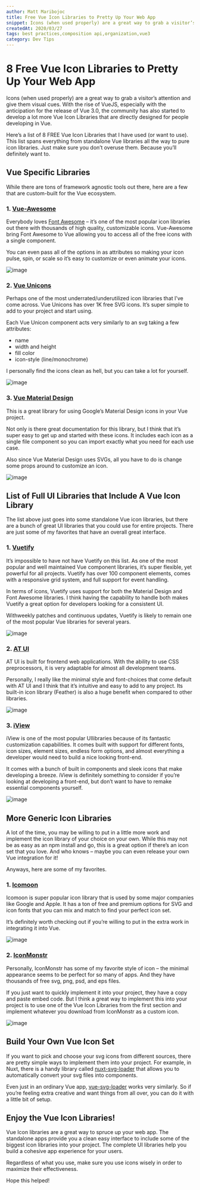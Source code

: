 ```yaml
---
author: Matt Maribojoc
title: Free Vue Icon Libraries to Pretty Up Your Web App
snippet: Icons (when used properly) are a great way to grab a visitor’s attention and give them visual cues.
createdAt: 2020/03/27
tags: best practices,composition api,organization,vue3
category: Dev Tips
---
```


# 8 Free Vue Icon Libraries to Pretty Up Your Web App

Icons (when used properly) are a great way to grab a visitor’s attention and give them visual cues. With the rise of VueJS, especially with the anticipation for the release of Vue 3.0, the community has also started to develop a lot more Vue Icon Libraries that are directly designed for people developing in Vue.

Here’s a list of 8 FREE Vue Icon Libraries that I have used (or want to use). This list spans everything from standalone Vue libraries all the way to pure icon libraries. Just make sure you don’t overuse them. Because you’ll definitely want to.

## Vue Specific Libraries

While there are tons of framework agnostic tools out there, here are a few that are custom-built for the Vue ecosystem.

### 1. [Vue-Awesome](https://github.com/Justineo/vue-awesome)

Everybody loves [Font Awesome](https://fontawesome.com/) – it’s one of the most popular icon libraries out there with thousands of high quality, customizable icons. Vue-Awesome bring Font Awesome to Vue allowing you to access all of the free icons with a single component.

You can even pass all of the options in as attributes so making your icon pulse, spin, or scale so it’s easy to customize or even animate your icons.

![image](https://user-images.githubusercontent.com/18535681/159400303-8cfa1f98-2d2b-410e-9935-480115197b8b.png)

### 2. [Vue Unicons](https://github.com/antonreshetov/vue-unicons)

Perhaps one of the most underrated/underutilized icon libraries that I’ve come across. Vue Unicons has over 1K free SVG icons. It’s super simple to add to your project and start using.

Each Vue Unicon component acts very similarly to an svg taking a few attributes:

- name
- width and height
- fill color
- icon-style (line/monochrome)

I personally find the icons clean as hell, but you can take a lot for yourself.

![image](https://user-images.githubusercontent.com/18535681/159401232-0bdfb060-af41-4b60-b9da-113ee0707435.png)

### 3. [Vue Material Design](https://github.com/robcresswell/vue-material-design-icons)

This is a great library for using Google’s Material Design icons in your Vue project.

Not only is there great documentation for this library, but I think that it’s super easy to get up and started with these icons. It includes each icon as a single file component so you can import exactly what you need for each use case.

Also since Vue Material Design uses SVGs, all you have to do is change some props around to customize an icon.

![image](https://user-images.githubusercontent.com/18535681/159401248-41d0c36e-9249-413b-aff3-300d959dbecf.png)

## List of Full UI Libraries that Include A Vue Icon Library

The list above just goes into some standalone Vue icon libraries, but there are a bunch of great UI libraries that you could use for entire projects. There are just some of my favorites that have an overall great interface.

### 1. [Vuetify](https://vuetifyjs.com/en/)

It’s impossible to have not have Vuetify on this list. As one of the most popular and well maintained Vue component libraries, it’s super flexible, yet powerful for all projects. Vuetify has over 100 component elements, comes with a responsive grid system, and full support for event handling.

In terms of icons, Vuetify uses support for both the Material Design and Font Awesome libraries. I think having the capability to handle both makes Vuetify a great option for developers looking for a consistent UI.

Withweekly patches and continuous updates, Vuetify is likely to remain one of the most popular Vue libraries for several years.

![image](https://user-images.githubusercontent.com/18535681/159401257-1d17bdb0-a4db-49c0-b78c-6121f5809590.png)

### 2. [AT UI](https://at-ui.github.io/at-ui/#/en)

AT UI is built for frontend web applications. With the ability to use CSS preprocessors, it is very adaptable for almost all development teams.

Personally, I really like the minimal style and font-choices that come default with AT UI and I think that it’s intuitive and easy to add to any project. Its built-in icon library (Feather) is also a huge benefit when compared to other libraries.

![image](https://user-images.githubusercontent.com/18535681/159401282-2f22a6f7-5cd9-47f6-a9da-6a56c0ccd420.png)

### 3. [iView](https://www.iviewui.com/)

iView is one of the most popular UIlibraries because of its fantastic customization capabilities. It comes built with support for different fonts, icon sizes, element sizes, endless form options, and almost everything a developer would need to build a nice looking front-end.

It comes with a bunch of built in components and sleek icons that make developing a breeze. iView is definitely something to consider if you’re looking at developing a front-end, but don’t want to have to remake essential components yourself.

![image](https://user-images.githubusercontent.com/18535681/159401293-659ee407-41aa-413e-b98d-72123c228032.png)

## More Generic Icon Libraries

A lot of the time, you may be willing to put in a little more work and implement the icon library of your choice on your own. While this may not be as easy as an npm install and go, this is a great option if there’s an icon set that you love. And who knows – maybe you can even release your own Vue integration for it!

Anyways, here are some of my favorites.

### 1. [Icomoon](https://icomoon.io/)

Icomoon is super popular icon library that is used by some major companies like Google and Apple. It has a ton of free and premium options for SVG and icon fonts that you can mix and match to find your perfect icon set.

It’s definitely worth checking out if you’re willing to put in the extra work in integrating it into Vue.

![image](https://user-images.githubusercontent.com/18535681/159401305-5d4ef30a-f975-4cf8-b1a0-e7c4766e9099.png)

### 2. [IconMonstr](https://iconmonstr.com/)

Personally, IconMonstr has some of my favorite style of icon – the minimal appearance seems to be perfect for so many of apps. And they have thousands of free svg, png, psd, and eps files.

If you just want to quickly implement it into your project, they have a copy and paste embed code. But I think a great way to implement this into your project is to use one of the Vue Icon Libraries from the first section and implement whatever you download from IconMonstr as a custom icon.

![image](https://user-images.githubusercontent.com/18535681/159401331-871dc47a-3803-462d-b1ec-a31d4e911833.png)

## Build Your Own Vue Icon Set

If you want to pick and choose your svg icons from different sources, there are pretty simple ways to implement them into your project. For example, in Nuxt, there is a handy library called [nuxt-svg-loader](https://www.npmjs.com/package/nuxt-svg-loader) that allows you to automatically convert your svg files into components.

Even just in an ordinary Vue app, [vue-svg-loader](https://www.npmjs.com/package/vue-svg-loader) works very similarly. So if you’re feeling extra creative and want things from all over, you can do it with a little bit of setup.

## Enjoy the Vue Icon Libraries!

Vue Icon libraries are a great way to spruce up your web app. The standalone apps provide you a clean easy interface to include some of the biggest icon libraries into your project. The complete UI libraries help you build a cohesive app experience for your users.

Regardless of what you use, make sure you use icons wisely in order to maximize their effectiveness.

Hope this helped!
